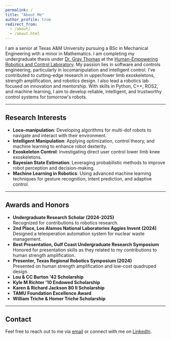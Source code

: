 ```yaml
---
permalink: /
title: "About Me"
author_profile: true
redirect_from: 
  - /about/
  - /about.html
---
```


I am a senior at Texas A&M University pursuing a BSc in Mechanical Engineering with a minor in Mathematics. I am completing my undergraduate thesis under [Dr. Gray Thomas](https://engineering.tamu.edu/mechanical/profiles/thomas-gray.html) at the [Human-Empowering Robotics and Control Laboratory](https://herc.engr.tamu.edu/). My passion lies in software and controls engineering, particularly in locomanipulation and intelligent control. I’ve contributed to cutting-edge research in upper/lower limb exoskeletons, strength amplification, and robotics design. I also lead a robotics lab focused on innovation and mentorship. With skills in Python, C++, ROS2, and machine learning, I aim to develop reliable, intelligent, and trustworthy control systems for tomorrow's robots.

---

## Research Interests

- **Loco-manipulation**: Developing algorithms for multi-dof robots to navigate and interact with their environment.
- **Intelligent Manipulation**: Applying optimization, control theory, and machine learning to enhance robot dexterity.
- **Exoskeleton Control**: Investigating direct user control lower limb knee exoskeletons.
- **Bayesian State Estimation**: Leveraging probabilistic methods to improve robot perception and decision-making.
- **Machine Learning in Robotics**: Using advanced machine learning techniques for gesture recognition, intent prediction, and adaptive control.

---

## Awards and Honors

- **Undergraduate Research Scholar (2024-2025)**  
  Recognized for contributions to robotics research.
- **2nd Place, Los Alamos National Laboratories Aggies Invent (2024)**  
  Designed a teleoperation automation system for nuclear waste management.
- **Best Presentation, Gulf Coast Undergraduate Research Symposium**  
  Honored for presentation skills as they related to my contributions to human strength amplification.
- **Presenter, Texas Regional Robotics Symposium (2024)**  
  Presented on human strength amplification and low-cost quadruped design.
- **Lou & CC Burton '42 Scholarship**
- **Kyle M Richter '10 Endowed Scholarship**
- **Karen & Richard Jackson 80 II Scholarship**
- **TAMU Foundation Excellence Award**
- **William Triche & Homer Triche Scholarship**

---

## Contact

Feel free to reach out to me via [email](mailto:zacharybsmartt@tamu.edu) or connect with me on [LinkedIn](https://www.linkedin.com/in/zacharybsmartt/).
